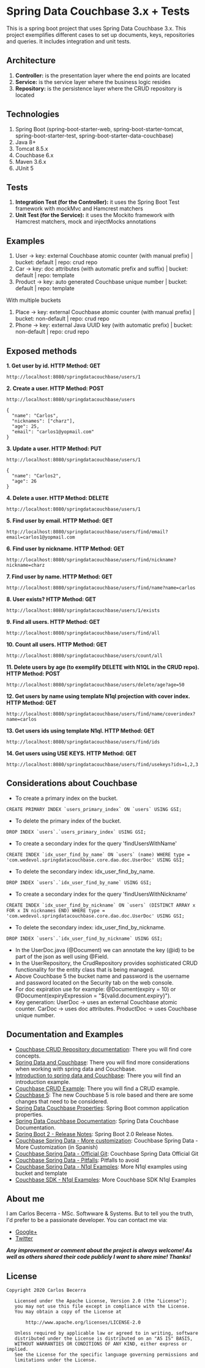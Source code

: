 # Spring Data Couchbase 3.x + Tests

This is a spring boot project that uses Spring Data Couchbase 3.x. This project exemplifies different cases to set up documents, keys, repositories and queries. It includes integration and unit tests.

## Architecture
 
 1. **Controller:** is the presentation layer where the end points are located
 2. **Service:** is the service layer where the business logic resides
 3. **Repository:** is the persistence layer where the CRUD repository is located
 
## Technologies

1. Spring Boot (spring-boot-starter-web, spring-boot-starter-tomcat, spring-boot-starter-test, spring-boot-starter-data-couchbase)
2. Java 8+
3. Tomcat 8.5.x
4. Couchbase 6.x
5. Maven 3.6.x
6. JUnit 5

## Tests

 1. **Integration Test (for the Controller):** it uses the Spring Boot Test framework with mockMvc and Hamcrest matchers
 2. **Unit Test (for the Service):** it uses the Mockito framework with Hamcrest matchers, mock and injectMocks annotations 
 
## Examples

1. User -> key: external Couchbase atomic counter (with manual prefix) | bucket: default | repo: crud repo
2. Car -> key: doc attributes (with automatic prefix and suffix) | bucket: default | repo: template
3. Product -> key: auto generated Couchbase unique number | bucket: default | repo: template

With multiple buckets
1. Place -> key: external Couchbase atomic counter (with manual prefix) | bucket: non-default | repo: crud repo
2. Phone -> key: external Java UUID key (with automatic prefix) | bucket: non-default | repo: crud repo

## Exposed methods

**1. Get user by id. HTTP Method: GET**

```
http://localhost:8080/springdatacouchbase/users/1
```

**2. Create a user. HTTP Method: POST**

```
http://localhost:8080/springdatacouchbase/users
```
```
{
  "name": "Carlos",
  "nicknames": ["charz"],
  "age": 25,
  "email": "carlos1@yopmail.com"
}
```

**3. Update a user. HTTP Method: PUT**

```
http://localhost:8080/springdatacouchbase/users/1
```
```
{
  "name": "Carlos2",
  "age": 26
}
```

**4. Delete a user. HTTP Method: DELETE**

```
http://localhost:8080/springdatacouchbase/users/1
```

**5. Find user by email. HTTP Method: GET**

```
http://localhost:8080/springdatacouchbase/users/find/email?email=carlos1@yopmail.com
```

**6. Find user by nickname. HTTP Method: GET**

```
http://localhost:8080/springdatacouchbase/users/find/nickname?nickname=charz
```

**7. Find user by name. HTTP Method: GET**

```
http://localhost:8080/springdatacouchbase/users/find/name?name=carlos
```

**8. User exists? HTTP Method: GET**

```
http://localhost:8080/springdatacouchbase/users/1/exists
```

**9. Find all users. HTTP Method: GET**

```
http://localhost:8080/springdatacouchbase/users/find/all
```

**10. Count all users. HTTP Method: GET**

```
http://localhost:8080/springdatacouchbase/users/count/all
```

**11. Delete users by age (to exemplify DELETE with N1QL in the CRUD repo). HTTP Method: POST**

```
http://localhost:8080/springdatacouchbase/users/delete/age?age=50
```

**12. Get users by name using template N1ql projection with cover index. HTTP Method: GET**

```
http://localhost:8080/springdatacouchbase/users/find/name/coverindex?name=carlos
```

**13. Get users ids using template N1ql. HTTP Method: GET**

```
http://localhost:8080/springdatacouchbase/users/find/ids
```

**14. Get users using USE KEYS. HTTP Method: GET**

```
http://localhost:8080/springdatacouchbase/users/find/usekeys?ids=1,2,3
```


## Considerations about Couchbase
 
 * To create a primary index on the bucket.
 
 ```
 CREATE PRIMARY INDEX `users_primary_index` ON `users` USING GSI;
 ```
 * To delete the primary index of the bucket.
 
 ```
 DROP INDEX `users`.`users_primary_index` USING GSI;
 ```
  * To create a secondary index for the query 'findUsersWithName'
  
 ```
 CREATE INDEX `idx_user_find_by_name` ON `users` (name) WHERE type = 'com.wedevol.springdatacouchbase.core.dao.doc.UserDoc' USING GSI;
 ```
  * To delete the secondary index: idx_user_find_by_name.
  
 ```
 DROP INDEX `users`.`idx_user_find_by_name` USING GSI;
 ```
   * To create a secondary index for the query 'findUsersWithNickname'
   
 ```
 CREATE INDEX `idx_user_find_by_nickname` ON `users` (DISTINCT ARRAY x FOR x IN nicknames END) WHERE type = 'com.wedevol.springdatacouchbase.core.dao.doc.UserDoc' USING GSI;
 ```
   * To delete the secondary index: idx_user_find_by_nickname.
   
 ```
 DROP INDEX `users`.`idx_user_find_by_nickname` USING GSI;
 ```
 * In the UserDoc.java (@Document) we can annotate the key (@id) to be part of the json as well using @Field.
 * In the UserRepository, the CrudRepository provides sophisticated CRUD functionality for the entity class that is being managed.
 * Above Couchbase 5 the bucket name and password is the username and password located on the Security tab on the web console.
 * For doc expiration use for example: @Document(expiry = 10) or @Document(expiryExpression = "${valid.document.expiry}").
 * Key generation: UserDoc -> uses an external Couchbase atomic counter. CarDoc -> uses doc attributes. ProductDoc -> uses Couchbase unique number.

## Documentation and Examples
 
* [Couchbase CRUD Repository documentation](http://docs.spring.io/spring-data/couchbase/docs/current/reference/html/#repositories.core-concepts): There you will find core concepts.
* [Spring Data and Couchbase](https://blog.couchbase.com/spring-data-couchbase-2-is-out-quick-getting-started-with-spring-initializr/): There you will find more considerations when working with spring data and Couchbase.
* [Introduction to spring data and Couchbase](http://www.baeldung.com/spring-data-couchbase): There you will find an introduction example.
* [Couchbase CRUD Example](https://blog.couchbase.com/vaadin-couchbase-crud-sample/): There you will find a CRUD example.
* [Couchbase 5](https://developer.couchbase.com/documentation/server/current/introduction/whats-new.html): The new Couchbase 5 is role based and there are some changes that need to be considered.
* [Spring Data Couchbase Properties](http://s-xu.blogspot.com.ar/2016/09/spring-boot-common-application.html): Spring Boot common application properties.
* [Spring Data Couchbase Documentation](https://docs.spring.io/spring-data/couchbase/docs/3.1.0.M3/reference/html/): Spring Data Couchbase Documentation.
* [Spring Boot 2 - Release Notes](https://github.com/spring-projects/spring-boot/wiki/Spring-Boot-2.0-Release-Notes): Spring Boot 2.0 Release Notes.
* [Couchbase Spring Data - More customization](https://www.adictosaltrabajo.com/2019/01/22/mas-spring-data-couchbase/): Couchbase Spring Data - More Customization (in Spanish)
* [Couchbase Spring Data - Official Git](https://github.com/spring-projects/spring-data-couchbase): Couchbase Spring Data Official Git
* [Couchbase Spring Data - Pitfalls](http://hecodes.com/2019/07/spring-data-couchbase-pitfalls-to-avoid/): Pitfalls to avoid
* [Couchbase Spring Data - N1ql Examples](https://www.codota.com/code/java/methods/com.couchbase.client.java.query.N1qlQuery/simple): More N1ql examples using bucket and template
* [Couchbase SDK - N1ql Examples](https://www.baeldung.com/n1ql-couchbase): More Couchbase SDK N1ql Examples

## About me
I am Carlos Becerra - MSc. Softwware & Systems.  But to tell you the truth, I'd prefer to be a passionate developer. You can contact me via:

* [Google+](https://plus.google.com/+CarlosBecerraRodr%C3%ADguez)
* [Twitter](https://twitter.com/CarlosBecerraRo)

_**Any improvement or comment about the project is always welcome! As well as others shared their code publicly I want to share mine! Thanks!**_

## License
```javas
Copyright 2020 Carlos Becerra

   Licensed under the Apache License, Version 2.0 (the "License");
   you may not use this file except in compliance with the License.
   You may obtain a copy of the License at

       http://www.apache.org/licenses/LICENSE-2.0

   Unless required by applicable law or agreed to in writing, software
   distributed under the License is distributed on an "AS IS" BASIS,
   WITHOUT WARRANTIES OR CONDITIONS OF ANY KIND, either express or implied.
   See the License for the specific language governing permissions and
   limitations under the License.

